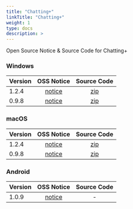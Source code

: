 ```yaml
---
title: "Chatting+"
linkTitle: "Chatting+"
weight: 1
type: docs
description: >
---
```


Open Source Notice & Source Code for Chatting+

### Windows

| Version | OSS Notice | Source Code |
|---|:---:|:---:|
| 1.2.4 | [notice](https://opensource.sktelecom.com/compliance_artifacts/chattingplus/windows/1.2.4/ChattingPlus_Windows_1.2.4_OSS_Notice.html)  | [zip](https://opensource.sktelecom.com/compliance_artifacts/chattingplus/windows/1.2.4/chattingplus_windows_opensource.zip) |
| 0.9.8 | [notice](https://opensource.sktelecom.com/compliance_artifacts/chattingplus/windows/0.9.8/Chattingplus_windows_0.9.8_OSS_Notice.html)  | [zip](https://opensource.sktelecom.com/compliance_artifacts/chattingplus/windows/0.9.8/chattingplus_opensouurce.zip) |

### macOS

| Version | OSS Notice | Source Code |
|---|:---:|:---:|
| 1.2.4 | [notice](https://opensource.sktelecom.com/compliance_artifacts/chattingplus/macos/1.2.4/ChattingPlus_Mac_1.2.4_OSS_Notice.html)  | [zip](https://opensource.sktelecom.com/compliance_artifacts/chattingplus/macos/1.2.4/chattingplus_macos_opensource.zip) |
| 0.9.8 | [notice](https://opensource.sktelecom.com/compliance_artifacts/chattingplus/macos/0.9.8/Chattingplus_MAC_0.9.8_OSS_Notice.html)  | [zip](https://opensource.sktelecom.com/compliance_artifacts/chattingplus/macos/0.9.8/chattingplus_opensouurce.zip) |

### Android

| Version | OSS Notice | Source Code |
|---|:---:|:---:|
| 1.0.9 | [notice](https://opensource.sktelecom.com/compliance_artifacts/chattingplus/android/1.0.9/ChattingPlus_PC_Plugin_1.0.9_OSS_Notice.html)  | - |